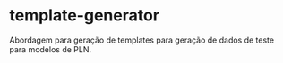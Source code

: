 # template-generator
Abordagem para geração de templates para geração de dados de teste para modelos de PLN.
